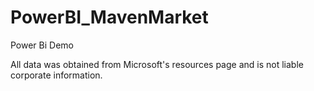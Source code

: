 # PowerBI_MavenMarket
Power Bi Demo


All data was obtained from Microsoft's resources page and is not liable corporate information.
